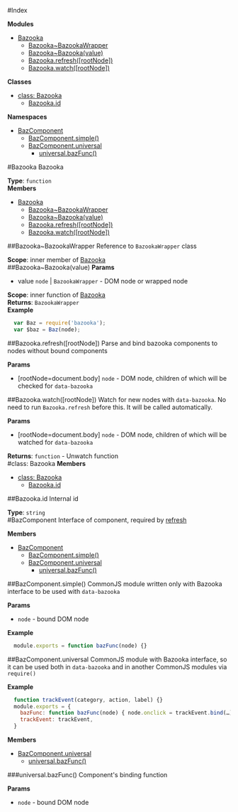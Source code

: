 #Index

**Modules**

* [Bazooka](#module_Bazooka)
  * [Bazooka~BazookaWrapper](#module_Bazooka..BazookaWrapper)
  * [Bazooka~Bazooka(value)](#module_Bazooka..Bazooka)
  * [Bazooka.refresh([rootNode])](#module_Bazooka.refresh)
  * [Bazooka.watch([rootNode])](#module_Bazooka.watch)

**Classes**

* [class: Bazooka](#Bazooka)
  * [Bazooka.id](#Bazooka.id)

**Namespaces**

* [BazComponent](#BazComponent)
  * [BazComponent.simple()](#BazComponent.simple)
  * [BazComponent.universal](#BazComponent.universal)
    * [universal.bazFunc()](#BazComponent.universal.bazFunc)
 
<a name="module_Bazooka"></a>
#Bazooka
Bazooka

**Type**: `function`  
**Members**

* [Bazooka](#module_Bazooka)
  * [Bazooka~BazookaWrapper](#module_Bazooka..BazookaWrapper)
  * [Bazooka~Bazooka(value)](#module_Bazooka..Bazooka)
  * [Bazooka.refresh([rootNode])](#module_Bazooka.refresh)
  * [Bazooka.watch([rootNode])](#module_Bazooka.watch)

<a name="module_Bazooka..BazookaWrapper"></a>
##Bazooka~BazookaWrapper
Reference to `BazookaWrapper` class

**Scope**: inner member of [Bazooka](#module_Bazooka)  
<a name="module_Bazooka..Bazooka"></a>
##Bazooka~Bazooka(value)
**Params**

- value `node` | `BazookaWrapper` - DOM node or wrapped node  

**Scope**: inner function of [Bazooka](#module_Bazooka)  
**Returns**: `BazookaWrapper`  
**Example**  
```javascript
  var Baz = require('bazooka');
  var $baz = Baz(node);
```

<a name="module_Bazooka.refresh"></a>
##Bazooka.refresh([rootNode])
Parse and bind bazooka components to nodes without bound components

**Params**

- \[rootNode=document.body\] `node` - DOM node, children of which will be checked for `data-bazooka`  

<a name="module_Bazooka.watch"></a>
##Bazooka.watch([rootNode])
Watch for new nodes with `data-bazooka`. No need to run `Bazooka.refresh` before this. It will be called automatically.

**Params**

- \[rootNode=document.body\] `node` - DOM node, children of which will be watched for `data-bazooka`  

**Returns**: `function` - Unwatch function  
<a name="Bazooka"></a>
#class: Bazooka
**Members**

* [class: Bazooka](#Bazooka)
  * [Bazooka.id](#Bazooka.id)

<a name="Bazooka.id"></a>
##Bazooka.id
Internal id

**Type**: `string`  
<a name="BazComponent"></a>
#BazComponent
Interface of component, required by [refresh](#module_Bazooka.refresh)

**Members**

* [BazComponent](#BazComponent)
  * [BazComponent.simple()](#BazComponent.simple)
  * [BazComponent.universal](#BazComponent.universal)
    * [universal.bazFunc()](#BazComponent.universal.bazFunc)

<a name="BazComponent.simple"></a>
##BazComponent.simple()
CommonJS module written only with Bazooka interface to be used with `data-bazooka`

**Params**

-  `node` - bound DOM node  

**Example**  
```javascript
  module.exports = function bazFunc(node) {}
```

<a name="BazComponent.universal"></a>
##BazComponent.universal
CommonJS module with Bazooka interface, so it can be used both in `data-bazooka`
and in another CommonJS modules via `require()`

**Example**  
```javascript
  function trackEvent(category, action, label) {}
  module.exports = {
    bazFunc: function bazFunc(node) { node.onclick = trackEvent.bind(…) },
    trackEvent: trackEvent,
  }
```

**Members**

* [BazComponent.universal](#BazComponent.universal)
  * [universal.bazFunc()](#BazComponent.universal.bazFunc)

<a name="BazComponent.universal.bazFunc"></a>
###universal.bazFunc()
Component's binding function

**Params**

-  `node` - bound DOM node  

